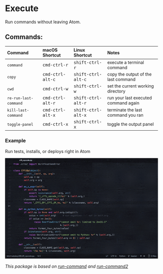 # Execute

Run commands without leaving Atom.

## Commands:


| Command               | macOS Shortcut                  | Linux Shortcut                | Notes                                 |
|:----------------------|:--------------------------------|:------------------------------|:--------------------------------------|
| `command`             | <kbd>cmd-ctrl-r</kbd>           | <kbd>shift-ctrl-r</kbd>       | execute a terminal command            |
| `copy`                | <kbd>cmd-ctrl-alt-c</kbd>       | <kbd>shift-ctrl-alt-c</kbd>   | copy the output of the last command   |
| `cwd`                 | <kbd>cmd-ctrl-w</kbd>           | <kbd>shift-ctrl-w</kbd>       | set the current working directory     |
| `re-run-last-command` | <kbd>cmd-ctrl-alt-r</kbd>       | <kbd>shift-ctrl-alt-r</kbd>   | run your last executed command again  |
| `kill-last-command`   | <kbd>cmd-ctrl-alt-x</kbd>       | <kbd>shift-ctrl-alt-x</kbd>   | terminate the last command you ran    |
| `toggle-panel`        | <kbd>cmd-ctrl-x</kbd>           | <kbd>shift-ctrl-x</kbd>       | toggle the output panel               |



### Example

Run tests, installs, or deploys right in Atom

![](screenshots/deploy.gif)


_This package is based on [run-command](https://atom.io/packages/run-command) and [run-command2](https://atom.io/packages/run-command2)_
